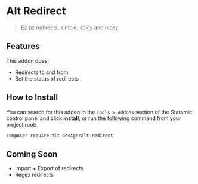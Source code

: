 # Alt Redirect

> Ez pz redirects, simple, spicy and nicey.

## Features

This addon does:

- Redirects to and from
- Set the status of redirects

## How to Install

You can search for this addon in the `Tools > Addons` section of the Statamic control panel and click **install**, or run the following command from your project root:

``` bash
composer require alt-design/alt-redirect
```

## Coming Soon

- Import + Export of redirects
- Regex redirects
